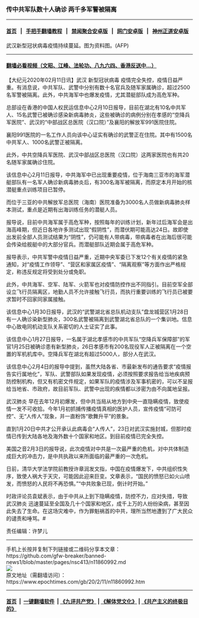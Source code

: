 ### 传中共军队数十人确诊 两千多军警被隔离
------------------------

#### [首页](https://github.com/gfw-breaker/banned-news1/blob/master/README.md) &nbsp;&nbsp;|&nbsp;&nbsp; [手把手翻墙教程](https://github.com/gfw-breaker/guides/wiki) &nbsp;&nbsp;|&nbsp;&nbsp; [禁闻聚合安卓版](https://github.com/gfw-breaker/bn-android) &nbsp;&nbsp;|&nbsp;&nbsp; [网门安卓版](https://github.com/oGate2/oGate) &nbsp;&nbsp;|&nbsp;&nbsp; [神州正道安卓版](https://github.com/SzzdOgate/update) 



<div><img alt="" class="aligncenter wp-post-image" src="https://i.epochtimes.com/assets/uploads/2020/02/ccp_army-600x400-1.jpg"/>
<div class="red16 caption">
 武汉新型冠状病毒疫情持续蔓延。图为资料图。(AFP)
</div>
</div><hr/>

#### [翻墙必看视频（文昭、江峰、法轮功、八九六四、香港反送中...）](http://167.172.214.107/home.html)

<div><p>
 【大纪元2020年02月11日讯】武汉
 <ok href="https://www.epochtimes.com/gb/tag/%E6%96%B0%E5%9E%8B%E5%86%A0%E7%8A%B6%E7%97%85%E6%AF%92.html">
  新型冠状病毒
 </ok>
 疫情完全失控，疫情日益严重。有消息说，中共军队、武警中分别有数十名官兵及随军家属确诊，超过2500名军警被隔离。此外，中共海军中也爆发疫情，尤其潜艇部队成为高危军种。
</p>
<p>
 总部设在香港的中国人权民运信息中心2月10日报导，目前在湖北有10名中共军人、15名武警已被确诊感染新病毒肺炎，这些被确诊的病例分别在孝感的“空降兵军医院”、武汉的“中部战区总医院（汉口院）”及襄阳的解放军991医院住院。
</p>
<p>
 襄阳991医院的一名工作人员向该中心证实有确诊的武警正在住院。其中有1500名中共军人、1000名武警正被隔离。
</p>
<p>
 此外，中共空降兵军医院、武汉中部战区总医院（汉口院）这两家医院也有共20名随军家属确诊住院。
</p>
<p>
 该信息中心2月11日报导，中共海军中已出现重要疫情，位于海南三亚市的海军潜艇部队有一名军人确诊新病毒肺炎后，有300名海军被隔离，而原定本月开始的核潜艇重点训练项目已暂停。
</p>
<p>
 而位于三亚的中共解放军总医院（海南）医院准备为3000名人员做新病毒肺炎样本测试，重点是近期有出海训练任务的潜艇人员。
</p>
<p>
 报导说，目前中共海军属于高危军种，按照每年的训练计划，新年过后海军会是出海高峰期，但近日各地许多测试出现“假阴性”，而潜伏期可能高达24日。故即使出发前全部人员测试结果为“阴性”，仍可能有人带病毒，带病毒者在出海后很可能会传染给舰艇中的大部分官兵。而潜艇部队近期会属于高危军种。
</p>
<p>
 报导表示，中共军警中疫情日益严重，近期中央军委已下发12个有关疫情的紧急通知，对“疫情工作领导”、“营区和家属区疫情”、“隔离观察”等方面作出严格规定，称违反规定将受到处分或免职。
</p>
<p>
 此外，中共海军、空军、陆军、火箭军也对疫情防控作出不同指引。目前空军全部设立飞行员隔离区，地勤人员不允许接触飞行员，而执行重要训练的飞行员已被要求暂时不回家同家属接触。
</p>
<p>
 该信息中心1月30日报导，武汉的“武警湖北省总队机动支队”盘龙城营区1月28日有一人确诊染新型肺炎，300名武警被隔离到武警湖北省总队的一个集训地。信息中心致电同机动支队关系密切的人士证实了此事。
</p>
<p>
 该信息中心1月27日报导，一名属于湖北孝感市的中共军队“空降兵军保障部”的军官1月25日被确诊患有新型肺炎，26日孝感市有200名现役军人正被隔离在一个空置的军机机库中。空降兵军在湖北有超过5000人，部分人在武汉。
</p>
<p>
 该信息中心2月4日的报导中提到，虽然大陆各省、市最新发布的通告要求“疫情报告实行属地化”，军队、武警部队如果发现疫情，必须按照要求报告给当地疾病预防控制机构，但又有机密文件规定，如果军队的疫情涉及军事机密的，可以不呈报给当地省、市政府，故目前军队、武警中出现的疾情都以涉密为由不向属地呈报。
</p>
<p>
 <ok href="https://www.epochtimes.com/gb/tag/%E6%AD%A6%E6%B1%89%E8%82%BA%E7%82%8E.html">
  武汉肺炎
 </ok>
 早在去年12月初爆发，但中共当局从地方到中央一直隐瞒疫情，致使疫情一发不可收拾。今年1月初抓捕传播疫情真相的医护人员，宣传疫情“可防可控”、无“人传人”现象，并一直粉饰“歌舞升平”的景象。
</p>
<p>
 直到1月20日中共才公开承认此病毒会“人传人”，23日对武汉实施封城，但那时疫情已传到大陆各地及海外数十个国家和地区。到目前疫情已完全失控。
</p>
<p>
 美国之音2月3日的报导说，此次疫情对中共是一次最严重的危机，对中共体制造成巨大的冲击力，是中共执政以来所面临的最严重的一次危机。
</p>
<p>
 日前，清华大学法学院前教授许章润发文指，中国在疫情爆发下，中共组织性失序，致使人祸大于天灾，可能因此迎来巨变。文章表示，“国民的愤怒已如火山喷发，而愤怒的人民将不再恐惧。”“中共败象已现，倒计时开始。”
</p>
<p>
 时政评论员袁斌表示，由于中共从上到下隐瞒疫情，防控不力，应对失措，导致
 <ok href="https://www.epochtimes.com/gb/tag/%E6%AD%A6%E6%B1%89%E8%82%BA%E7%82%8E.html">
  武汉肺炎
 </ok>
 迅速蔓延至全国及几十个国家和地区，成千上万的人纷纷染病，甚至因此失去了生命。在这场灾难中，作为罪魁祸首的中共，理所当然地遭到了广大民众的谴责和唾骂。#
</p>
<p>
 责任编辑：许梦儿
</p>
</div>
<hr/>
手机上长按并复制下列链接或二维码分享本文章：<br/>
https://github.com/gfw-breaker/banned-news1/blob/master/pages/nsc413/n11860992.md <br/>
<a href='https://github.com/gfw-breaker/banned-news1/blob/master/pages/nsc413/n11860992.md'><img src='https://github.com/gfw-breaker/banned-news1/blob/master/pages/nsc413/n11860992.md.png'/></a> <br/>
原文地址（需翻墙访问）：https://www.epochtimes.com/gb/20/2/11/n11860992.htm


------------------------
#### [首页](https://github.com/gfw-breaker/banned-news1/blob/master/README.md) &nbsp;|&nbsp; [一键翻墙软件](https://github.com/gfw-breaker/nogfw/blob/master/README.md) &nbsp;| [《九评共产党》](https://github.com/gfw-breaker/9ping.md/blob/master/README.md#九评之一评共产党是什么) | [《解体党文化》](https://github.com/gfw-breaker/jtdwh.md/blob/master/README.md) | [《共产主义的终极目的》](https://github.com/gfw-breaker/gczydzjmd.md/blob/master/README.md)


<img src='http://gfw-breaker.win/banned-news/pages/nsc413/n11860992.md' width='0px' height='0px'/>